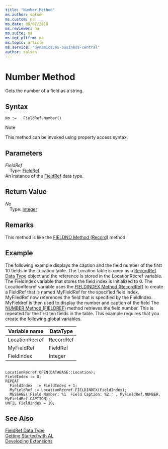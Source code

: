 ```yaml
---
title: "Number Method"
ms.author: solsen
ms.custom: na
ms.date: 08/07/2018
ms.reviewer: na
ms.suite: na
ms.tgt_pltfrm: na
ms.topic: article
ms.service: "dynamics365-business-central"
author: solsen
---
```

[//]: # (START>DO_NOT_EDIT)
[//]: # (IMPORTANT:Do not edit any of the content between here and the END>DO_NOT_EDIT.)
[//]: # (Any modifications should be made in the .resx files in the ModernDev repo.)
# Number Method
Gets the number of a field as a string.

## Syntax
```
No :=   FieldRef.Number()
```
> [!NOTE]  
> This method can be invoked using property access syntax.  

## Parameters
*FieldRef*  
&emsp;Type: [FieldRef](fieldref-data-type.md)  
An instance of the [FieldRef](fieldref-data-type.md) data type.  

## Return Value
*No*  
&emsp;Type: [Integer](integer-data-type.md)  
  


[//]: # (IMPORTANT: END>DO_NOT_EDIT)

## Remarks  
 This method is like the [FIELDNO Method \(Record\)](devenv-FIELDNO-Method-Record.md) method.  
  
## Example  
 The following example displays the caption and the field number of the first 10 fields in the Location table. The Location table is open as a [RecordRef Data Type](../datatypes/devenv-RecordRef-Data-Type.md) object and the reference is stored in the LocationRecref variable. The FieldIndex variable that stores the field index is initialized to 0. The LocationRecref variable uses the [FIELDINDEX Method \(RecordRef\)](devenv-FIELDINDEX-Method-RecordRef.md) to create a FieldRef that is named MyFieldRef for the specified field index. MyFiledRef now references the field that is specified by the FieldIndex. MyFieldref is then used to display the number and caption of the field The [NUMBER Method \(FIELDREF\)](devenv-NUMBER-Method-FieldRef.md) method retrieves the field number. This is repeated for the first ten fields in the table. This example requires that you create the following global variables.  
  
|Variable name|DataType|  
|-------------------|--------------|  
|LocationRecref|RecordRef|  
|MyFieldRef|FieldRef|  
|FieldIndex|Integer|  
  
```  
  
LocationRecref.OPEN(DATABASE::Location);  
FieldIndex := 0;  
REPEAT  
  FieldIndex  := FieldIndex + 1;  
  MyFieldRef := LocationRecref.FIELDINDEX(FieldIndex);  
  MESSAGE('Field Number: %1  Field Caption: %2.' , MyFieldRef.NUMBER, MyFieldRef.CAPTION);  
UNTIL FieldIndex = 10;  
```  
  

## See Also
[FieldRef Data Type](fieldref-data-type.md)  
[Getting Started with AL](../devenv-get-started.md)  
[Developing Extensions](../devenv-dev-overview.md)